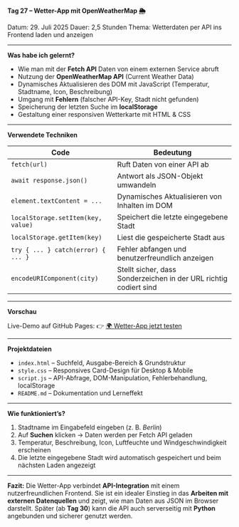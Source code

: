 **Tag 27 – Wetter-App mit OpenWeatherMap 🌦️**

Datum: 29. Juli 2025
Dauer: 2,5 Stunden
Thema: Wetterdaten per API ins Frontend laden und anzeigen

---

**Was habe ich gelernt?**

* Wie man mit der **Fetch API** Daten von einem externen Service abruft
* Nutzung der **OpenWeatherMap API** (Current Weather Data)
* Dynamisches Aktualisieren des DOM mit JavaScript (Temperatur, Stadtname, Icon, Beschreibung)
* Umgang mit **Fehlern** (falscher API-Key, Stadt nicht gefunden)
* Speicherung der letzten Suche im **localStorage**
* Gestaltung einer responsiven Wetterkarte mit HTML & CSS

---

**Verwendete Techniken**

| Code                               | Bedeutung                                                         |
| ---------------------------------- | ----------------------------------------------------------------- |
| `fetch(url)`                       | Ruft Daten von einer API ab                                       |
| `await response.json()`            | Antwort als JSON-Objekt umwandeln                                 |
| `element.textContent = ...`        | Dynamisches Aktualisieren von Inhalten im DOM                     |
| `localStorage.setItem(key, value)` | Speichert die letzte eingegebene Stadt                            |
| `localStorage.getItem(key)`        | Liest die gespeicherte Stadt aus                                  |
| `try { ... } catch(error) { ... }` | Fehler abfangen und benutzerfreundlich anzeigen                   |
| `encodeURIComponent(city)`         | Stellt sicher, dass Sonderzeichen in der URL richtig codiert sind |

---

**Vorschau**

Live-Demo auf GitHub Pages:
👉 [🌍 Wetter-App jetzt testen](https://sugu4.github.io/100-days-of-code/Day27/)

---

**Projektdateien**

* `index.html` – Suchfeld, Ausgabe-Bereich & Grundstruktur
* `style.css` – Responsives Card-Design für Desktop & Mobile
* `script.js` – API-Abfrage, DOM-Manipulation, Fehlerbehandlung, localStorage
* `README.md` – Dokumentation und Lerneffekt

---

**Wie funktioniert’s?**

1. Stadtname im Eingabefeld eingeben (z. B. *Berlin*)
2. Auf **Suchen** klicken → Daten werden per Fetch API geladen
3. Temperatur, Beschreibung, Icon, Luftfeuchte und Windgeschwindigkeit erscheinen
4. Die letzte eingegebene Stadt wird automatisch gespeichert und beim nächsten Laden angezeigt

---

**Fazit:**
Die Wetter-App verbindet **API-Integration** mit einem nutzerfreundlichen Frontend.
Sie ist ein idealer Einstieg in das **Arbeiten mit externen Datenquellen** und zeigt, wie man Daten aus JSON im Browser darstellt.
Später (ab **Tag 30**) kann die API auch serverseitig mit **Python** angebunden und sicherer genutzt werden.
